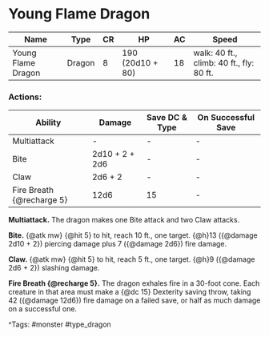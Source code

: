 # Young Flame Dragon

| Name | Type | CR | HP | AC | Speed |
|------|------|----|----|----|-------|
| Young Flame Dragon | Dragon | 8 | 190 (20d10 + 80) | 18 | walk: 40 ft., climb: 40 ft., fly: 80 ft. |

### Actions:

| Ability | Damage | Save DC & Type | On Successful Save |
|---------|--------|----------------|--------------------|
| Multiattack | - | - | - |
| Bite | 2d10 + 2 + 2d6 | - | - |
| Claw | 2d6 + 2 | - | - |
| Fire Breath {@recharge 5} | 12d6 | 15 | - |


**Multiattack.** The dragon makes one Bite attack and two Claw attacks.

**Bite.** {@atk mw} {@hit 5} to hit, reach 10 ft., one target. {@h}13 ({@damage 2d10 + 2}) piercing damage plus 7 ({@damage 2d6}) fire damage.

**Claw.** {@atk mw} {@hit 5} to hit, reach 5 ft., one target. {@h}9 ({@damage 2d6 + 2}) slashing damage.

**Fire Breath {@recharge 5}.** The dragon exhales fire in a 30-foot cone. Each creature in that area must make a {@dc 15} Dexterity saving throw, taking 42 ({@damage 12d6}) fire damage on a failed save, or half as much damage on a successful one.

^Tags: #monster #type_dragon